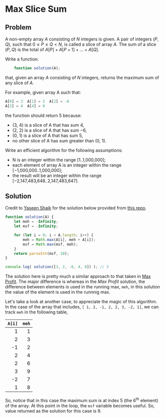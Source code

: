# Max Slice Sum

## Problem

A non-empty array $A$ consisting of $N$ integers is given. A pair of integers $(P, Q)$, such that $0 ≤ P ≤ Q < N$, is called a slice of array $A$. The sum of a slice $(P, Q)$ is the total of $A[P] + A[P+1] + ... + A[Q]$.

Write a function:

```js
    function solution(A);
```

that, given an array $A$ consisting of $N$ integers, returns the maximum sum of any slice of $A$.

For example, given array A such that:

```js
A[0] = 3  A[1] = 2  A[2] = -6
A[3] = 4  A[4] = 0
```

the function should return 5 because:

- (3, 4) is a slice of A that has sum 4,
- (2, 2) is a slice of A that has sum −6,
- (0, 1) is a slice of A that has sum 5,
- no other slice of A has sum greater than (0, 1).

Write an efficient algorithm for the following assumptions:

- N is an integer within the range [1..1,000,000];
- each element of array A is an integer within the range [−1,000,000..1,000,000];
- the result will be an integer within the range [−2,147,483,648..2,147,483,647].

## Solution

Credit to [Yaseen Shaik](https://github.com/yaseenshaik) for the solution below provided from [this repo](https://github.com/yaseenshaik/codility-solutions-javascript).

```js
function solution(A) {
    let meh = -Infinity;
    let msf = -Infinity;

    for (let i = 0; i < A.length; i++) {
        meh = Math.max(A[i], meh + A[i]);
        msf = Math.max(msf, meh);
    }
    return parseInt(msf, 10);
}

console.log( solution([3, 2, -6, 4, 0]) ); // 5
```

The solution here is pretty much a similar approach to that taken in [Max Profit](MAXPROFIT.md). The major difference is whereas in the _Max Profit_ solution, the difference between elements is used in the running max, `meh`, in this solution the value of the element is used in the runnnig max.

Let's take a look at another case, to appreciate the magic of this algorithm. In the case of the array that includes, `[ 1, 2, -1, 2, 2, 3, -2, 1]`, we can track `meh` in the following table,

| `A[i]` | `meh` |
| ------:| -----:|
| 1      | 1     |
| 2      | 3     |
| -1     | 2     |
| 2      | 4     |
| 2      | 6     |
| 3      | 9     |
| -2     | 7     |
| 1      | 8     |

So, notice that in this case the maximum sum is at index 5 (the 6<sup>th</sup> element) of the array. At this point in the loop, the `msf` variable becomes useful. So, value returned as the solution for this case is 9.